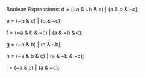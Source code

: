 Boolean Expressions:
d = (~a & ~b & c) | (a & b & ~c);

e = (~b & c) | (b & ~c);

f = (~a & b & ~c) | (a & ~b & c);

g = (~a & b) | (a & ~b);

h = (~a & b & c) | (a & ~b & ~c);

i = (~a & c) | (a & ~c);
